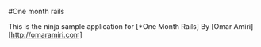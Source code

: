 #One month rails

This is the ninja sample application for 
[*One Month Rails]
By [Omar Amiri][http://omaramiri.com]